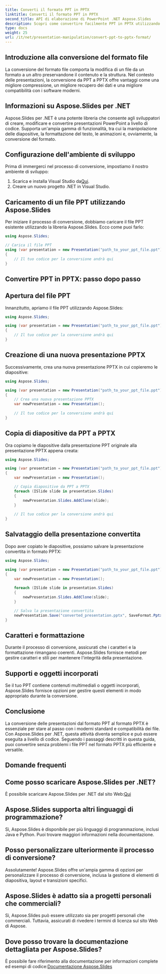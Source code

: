 ```yaml
---
title: Converti il formato PPT in PPTX
linktitle: Converti il formato PPT in PPTX
second_title: API di elaborazione di PowerPoint .NET Aspose.Slides
description: Scopri come convertire facilmente PPT in PPTX utilizzando Aspose.Slides per .NET. Guida passo passo con esempi di codice per una trasformazione perfetta del formato.
type: docs
weight: 25
url: /it/net/presentation-manipulation/convert-ppt-to-pptx-format/
---
```


## Introduzione alla conversione del formato file

La conversione del formato file comporta la modifica di un file da un formato a un altro preservandone il contenuto e la struttura. Nel contesto delle presentazioni, la conversione da PPT a PPTX offre vantaggi come una migliore compressione, un migliore recupero dei dati e una migliore compatibilità con i software moderni.

## Informazioni su Aspose.Slides per .NET

Aspose.Slides per .NET è una potente libreria che consente agli sviluppatori di creare, modificare e convertire presentazioni PowerPoint a livello di codice. Supporta un'ampia gamma di funzionalità, tra cui la manipolazione delle diapositive, la formattazione del testo, le animazioni e, ovviamente, la conversione del formato.

## Configurazione dell'ambiente di sviluppo

Prima di immergerci nel processo di conversione, impostiamo il nostro ambiente di sviluppo:

1.  Scarica e installa Visual Studio da[Qui](https://visualstudio.microsoft.com).
2. Creare un nuovo progetto .NET in Visual Studio.

## Caricamento di un file PPT utilizzando Aspose.Slides

Per iniziare il processo di conversione, dobbiamo caricare il file PPT esistente utilizzando la libreria Aspose.Slides. Ecco come puoi farlo:

```csharp
using Aspose.Slides;

// Carica il file PPT
using (var presentation = new Presentation("path_to_your_ppt_file.ppt"))
{
    // Il tuo codice per la conversione andrà qui
}
```

## Convertire PPT in PPTX: passo dopo passo

## Apertura del file PPT

Innanzitutto, apriamo il file PPT utilizzando Aspose.Slides:

```csharp
using Aspose.Slides;

using (var presentation = new Presentation("path_to_your_ppt_file.ppt"))
{
    // Il tuo codice per la conversione andrà qui
}
```

## Creazione di una nuova presentazione PPTX

Successivamente, crea una nuova presentazione PPTX in cui copieremo le diapositive:

```csharp
using Aspose.Slides;

using (var presentation = new Presentation("path_to_your_ppt_file.ppt"))
{
    // Crea una nuova presentazione PPTX
    var newPresentation = new Presentation();
    
    // Il tuo codice per la conversione andrà qui
}
```

## Copia di diapositive da PPT a PPTX

Ora copiamo le diapositive dalla presentazione PPT originale alla presentazione PPTX appena creata:

```csharp
using Aspose.Slides;

using (var presentation = new Presentation("path_to_your_ppt_file.ppt"))
{
    var newPresentation = new Presentation();

    // Copia diapositive da PPT a PPTX
    foreach (ISlide slide in presentation.Slides)
    {
        newPresentation.Slides.AddClone(slide);
    }
    
    // Il tuo codice per la conversione andrà qui
}
```

## Salvataggio della presentazione convertita

Dopo aver copiato le diapositive, possiamo salvare la presentazione convertita in formato PPTX:

```csharp
using Aspose.Slides;

using (var presentation = new Presentation("path_to_your_ppt_file.ppt"))
{
    var newPresentation = new Presentation();
    
    foreach (ISlide slide in presentation.Slides)
    {
        newPresentation.Slides.AddClone(slide);
    }

    // Salva la presentazione convertita
    newPresentation.Save("converted_presentation.pptx", SaveFormat.Pptx);
}
```

## Caratteri e formattazione

Durante il processo di conversione, assicurati che i caratteri e la formattazione rimangano coerenti. Aspose.Slides fornisce metodi per gestire caratteri e stili per mantenere l'integrità della presentazione.

## Supporti e oggetti incorporati

Se il tuo PPT contiene contenuti multimediali o oggetti incorporati, Aspose.Slides fornisce opzioni per gestire questi elementi in modo appropriato durante la conversione.

## Conclusione

La conversione delle presentazioni dal formato PPT al formato PPTX è essenziale per stare al passo con i moderni standard e compatibilità dei file. Con Aspose.Slides per .NET, questa attività diventa semplice e può essere eseguita a livello di codice. Seguendo i passaggi descritti in questa guida, puoi convertire senza problemi i file PPT nel formato PPTX più efficiente e versatile.

## Domande frequenti

## Come posso scaricare Aspose.Slides per .NET?

 È possibile scaricare Aspose.Slides per .NET dal sito Web:[Qui](https://downloads.aspose.com/slides/net)

## Aspose.Slides supporta altri linguaggi di programmazione?

Sì, Aspose.Slides è disponibile per più linguaggi di programmazione, inclusi Java e Python. Puoi trovare maggiori informazioni nella documentazione.

## Posso personalizzare ulteriormente il processo di conversione?

Assolutamente! Aspose.Slides offre un'ampia gamma di opzioni per personalizzare il processo di conversione, inclusa la gestione di elementi di diapositiva, layout e transizioni specifici.

## Aspose.Slides è adatto sia a progetti personali che commerciali?

Sì, Aspose.Slides può essere utilizzato sia per progetti personali che commerciali. Tuttavia, assicurati di rivedere i termini di licenza sul sito Web di Aspose.

## Dove posso trovare la documentazione dettagliata per Aspose.Slides?

 È possibile fare riferimento alla documentazione per informazioni complete ed esempi di codice:[Documentazione Aspose.Slides](https://docs.aspose.com/slides/net/)